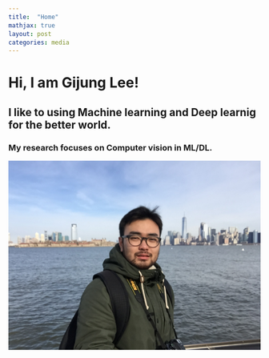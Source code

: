 ```yaml
---
title:  "Home"
mathjax: true
layout: post
categories: media
---
```



# Hi, I am Gijung Lee!
## I like to using Machine learning and Deep learnig for the better world.
### My research focuses on Computer vision in ML/DL.

![img](/assets/IMG_1818.JPG)

